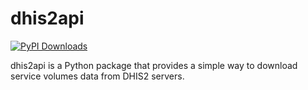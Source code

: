 # dhis2api

[![PyPI Downloads](https://static.pepy.tech/badge/dhis2api/month)](https://pepy.tech/projects/dhis2api)

dhis2api is a Python package that provides a simple way to download service volumes data from DHIS2 servers.
